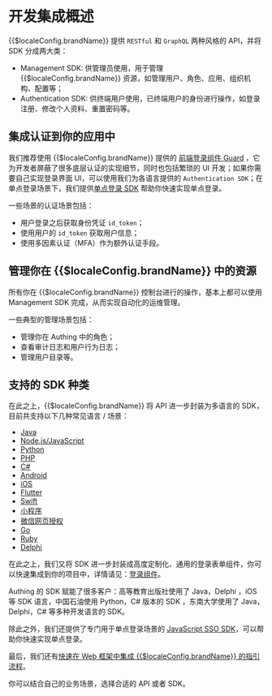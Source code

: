 # 开发集成概述

<LastUpdated/>

{{$localeConfig.brandName}} 提供 `RESTful` 和 `GraphQL` 两种风格的 API，并将 SDK 分成两大类：

- Management SDK: 供管理员使用，用于管理 {{$localeConfig.brandName}} 资源，如管理用户、角色、应用、组织机构、配置等；
- Authentication SDK: 供终端用户使用，已终端用户的身份进行操作，如登录注册、修改个人资料、重置密码等。

## 集成认证到你的应用中

我们推荐使用 {{$localeConfig.brandName}} 提供的 [前端登录组件 Guard](./guard/v2/README.md) ，它为开发者屏蔽了很多底层认证的实现细节，同时也包括繁琐的 UI 开发；如果你需要自己实现登录界面 UI，可以使用我们为各语言提供的 `Authentication SDK`；在单点登录场景下，我们提供[单点登录 SDK](./sdk-for-sso.md) 帮助你快速实现单点登录。

一些场景的认证场景包括：

- 用户登录之后获取身份凭证 `id_token`；
- 使用用户的 `id_token` 获取用户信息；
- 使用多因素认证（MFA）作为额外认证手段。

## 管理你在 {{$localeConfig.brandName}} 中的资源

所有你在 {{$localeConfig.brandName}} 控制台进行的操作，基本上都可以使用 Management SDK 完成，从而实现自动化的运维管理。

一些典型的管理场景包括：

- 管理你在 Authing 中的角色；
- 查看审计日志和用户行为日志；
- 管理用户目录等。

## 支持的 SDK 种类

在此之上，{{$localeConfig.brandName}} 将 API 进一步封装为多语言的 SDK，目前共支持以下几种常见语言 / 场景：

- [Java](./sdk-for-java/README.md)
- [Node.js/JavaScript](./sdk-for-node/README.md)
- [Python](./sdk-for-python/README.md)
- [PHP](./sdk-for-php/README.md)
- [C#](./sdk-for-csharp/README.md)
- [Android](./sdk-for-android/README.md)
- [iOS](./sdk-for-ios/README.md)
- [Flutter](./sdk-for-flutter.md)
- [Swift](./sdk-for-swift.md)
- [小程序](./sdk-for-wxapp.md)
- [微信网页授权](./sdk-for-wxmp.md)
- [Go](./sdk-for-go.md)
- [Ruby](./sdk-for-ruby.md)
- [Delphi](./sdk-for-delphi.md)

在此之上，我们又将 SDK 进一步封装成高度定制化、通用的登录表单组件，你可以快速集成到你的项目中，详情请见：[登录组件](./guard/v2/README.md)。

Authing 的 SDK 赋能了很多客户：高等教育出版社使用了 Java，Delphi ，iOS 等 SDK 语言，中国石油使用 Python，C# 版本的 SDK ，东南大学使用了 Java，Delphi，C# 等多种开发语言的 SDK。

除此之外，我们还提供了专门用于单点登录场景的 [JavaScript SSO SDK](./sdk-for-sso.md)，可以帮助你快速实现单点登录。

最后，我们还有[快速在 Web 框架中集成 {{$localeConfig.brandName}} 的指引流程](./frameworks.md)。

你可以结合自己的业务场景，选择合适的 API 或者 SDK。
